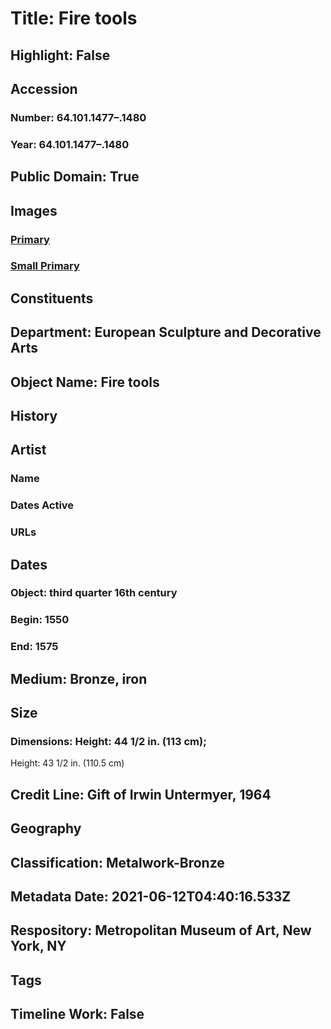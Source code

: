 # Title: Fire tools
## Highlight: False
## Accession
### Number: 64.101.1477–.1480
### Year: 64.101.1477–.1480
## Public Domain: True
## Images
### [Primary](https://images.metmuseum.org/CRDImages/es/original/201516.jpg)
### [Small Primary](https://images.metmuseum.org/CRDImages/es/web-large/201516.jpg)
## Constituents
## Department: European Sculpture and Decorative Arts
## Object Name: Fire tools
## History
## Artist
### Name
### Dates Active
### URLs
## Dates
### Object: third quarter 16th century
### Begin: 1550
### End: 1575
## Medium: Bronze, iron
## Size
### Dimensions: Height: 44 1/2 in. (113 cm);
Height: 43 1/2 in. (110.5 cm)
## Credit Line: Gift of Irwin Untermyer, 1964
## Geography
## Classification: Metalwork-Bronze
## Metadata Date: 2021-06-12T04:40:16.533Z
## Respository: Metropolitan Museum of Art, New York, NY
## Tags
## Timeline Work: False